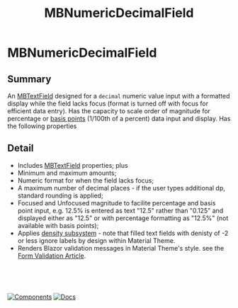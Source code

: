 ﻿---
uid: C.MBNumericDecimalField
title: MBNumericDecimalField
---
# MBNumericDecimalField

## Summary

An [MBTextField](xref:C.MBTextField) designed for a `decimal` numeric value input with a formatted display while the field lacks focus (format is turned off with focus for efficient data entry).
Has the capacity to scale order of magnitude for percentage or [basis points](https://en.wikipedia.org/wiki/Basis_point) (1/100th of a percent) data input and display. Has the following properties

## Detail

- Includes [MBTextField](xref:C.MBTextField) properties; plus
- Minimum and maximum amounts;
- Numeric format for when the field lacks focus;
- A maximum number of decimal places - if the user types additional dp, standard rounding is applied;
- Focused and Unfocused magnitude to facilite percentage and basis point input, e.g. 12.5% is entered as text "12.5" rather than "0.125" and displayed either as "12.5" or with percentage formatting as "12.5%" (not available with basis points);
- Applies [density subsystem](xref:A.Density) - note that filled text fields with denisty of -2 or less ignore labels by design within Material Theme.
- Renders Blazor validation messages in Material Theme's style. see the [Form Validation Article](xref:A.FormValidation).

&nbsp;

&nbsp;

[![Components](https://img.shields.io/static/v1?label=Components&message=Plus&color=red)](xref:A.PlusComponents)
[![Docs](https://img.shields.io/static/v1?label=API%20Documentation&message=MBNumericDecimalField&color=brightgreen)](xref:Material.Blazor.MBNumericDecimalField)

